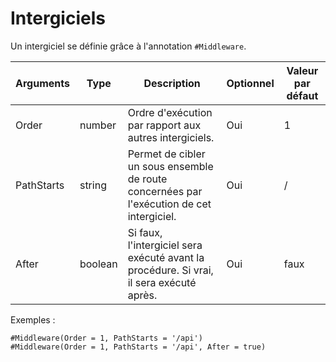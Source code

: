 
# Intergiciels

Un intergiciel se définie grâce à l'annotation ```#Middleware```.

| Arguments               | Type            | Description                                                                                 | Optionnel | Valeur par défaut |
|-------------------------|-----------------|---------------------------------------------------------------------------------------------|-----------|-------------------|
| Order                   | number          | Ordre d'exécution par rapport aux autres intergiciels.                                      | Oui       | 1                 |
| PathStarts              | string          | Permet de cibler un sous ensemble de route concernées par l'exécution de cet intergiciel.   | Oui       | /                 |
| After                   | boolean         | Si faux, l'intergiciel sera exécuté avant la procédure. Si vrai, il sera exécuté après.     | Oui       | faux              |

Exemples : 
```
#Middleware(Order = 1, PathStarts = '/api')
#Middleware(Order = 1, PathStarts = '/api', After = true)
```

